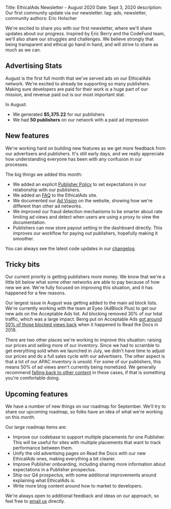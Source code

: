 Title: EthicalAds Newsletter - August 2020
Date: Sept 3, 2020
description: Our first community update via our newsletter.
tag: ads, newsletter, community
authors: Eric Holscher

We're excited to share you with our first newsletter,
where we'll share updates about our progress.
Inspired by Eric Berry and the CodeFund team,
we'll also share our struggles and challenges.
We believe strongly that being transparent and ethical go hand in hand,
and will strive to share as much as we can.

[comment]: # (The queries run to get this data, then computed in a spreadsheet for publisher rev)
[comment]: # (?start_date=2020-08-01&end_date=2020-08-31&campaign_type=All+types&revenue_share_percentage=50.0)
[comment]: # (?start_date=2020-08-01&end_date=2020-08-31&campaign_type=All+types&revenue_share_percentage=70.0)

## Advertising Stats

August is the first full month that we've served ads on our EthicalAds network.
We're excited to already be supporting so many publishers.
Making sure developers are paid for their work is a huge part of our mission,
and revenue paid out is our most important stat.

In August:

* We generated **$5,375.22** for our publishers
* We had **50 publishers** on our network with a paid ad impression

## New features

We're working hard on building new features as we get more feedback from our advertisers and publishers.
It's still early days,
and we really appreciate how understanding everyone has been with any confusion in our processes.

The big things we added this month:

* We added an explicit [Publisher Policy]({filename}../pages/publisher-policy.md) to set expectations in our relationship with our publishers.
* We added an [FAQ]({filename}../pages/advertising-faq.md) to the EthicalAds site.
* We documented our [Ad Vision]({filename}../pages/vision.md) on the website, showing how we're different than other ad networks.
* We improved our fraud detection mechanisms to be smarter about rate limiting ad views and detect when users are using a proxy to view the documentation.
* Publishers can now store payout setting in the dashboard directly. This improves our workflow for paying out publishers, hopefully making it smoother.

You can always see the latest code updates in our [changelog](https://ethical-ad-server.readthedocs.io/en/latest/developer/changelog.html).

## Tricky bits

Our current priority is getting publishers more money. We know that we're a little bit below what some other networks are able to pay because of how new we are. We're fully focused on improving this situation, and it has happened for a few reasons.

Our largest issue in August was getting added to the main ad block lists. We're currently working with the team at Eyeo (AdBlock Plus) to get our new ads on the Acceptable Ads list. Ad blocking removed 30% of our total traffic, which was a large impact. Being put on Acceptable Ads [got around 50% of those blocked views back]({filename}ad-blocker-update.md) when it happened to Read the Docs in 2018.

There are two other places we're working to improve this situation: raising our prices and selling more of our inventory. Since we had to scramble to get everything sold when we launched in July, we didn't have time to adjust our prices and do a full sales cycle with our advertisers. The other aspect is that a lot of our APAC inventory is unsold. For some of our publishers, this means 50% of ad views aren't currently being monetized. We generally recommend [falling back to other content](https://ethical-ad-client.readthedocs.io/en/latest/#customization) in these cases, if that is something you're comfortable doing.

## Upcoming features

We have a number of new things on our roadmap for September.
We'll try to share our upcoming roadmap,
so folks have an idea of what we're working on this month.

Our large roadmap items are:

* Improve our codebase to support multiple placements for one Publisher. This will be useful for sites with multiple placements that want to track performance between them.
* Unify the old advertising pages on Read the Docs with our new EthicalAds ones, making everything a bit clearer.
* Improve Publisher onboarding, including sharing more information about expectations in a Publisher prospectus.
* Ship our Q4 prospectus, with some additional improvements around explaining what EthicalAds is.
* Write more blog content around how to market to developers.

We're always open to additional feedback and ideas on our approach,
so feel free to [email us](mailto:ads@readthedocs.org) directly.
